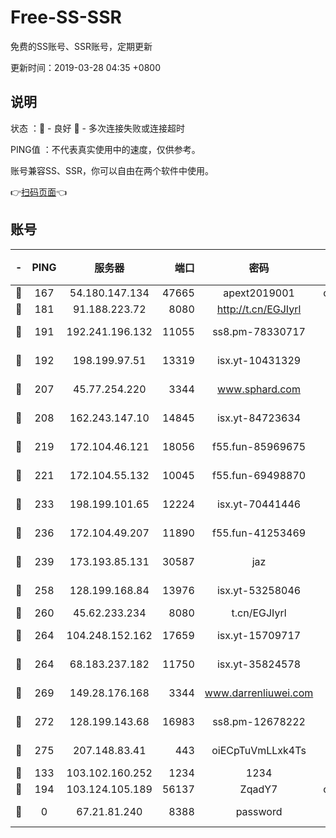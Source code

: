 # Free-SS-SSR

免费的SS账号、SSR账号，定期更新

更新时间：2019-03-28 04:35 +0800

## 说明

状态     ：🙂 - 良好 🙁 - 多次连接失败或连接超时

PING值   ：不代表真实使用中的速度，仅供参考。

账号兼容SS、SSR，你可以自由在两个软件中使用。

👉[扫码页面](https://liesauer.github.io/Free-SS-SSR/)👈

## 账号

|-|PING|服务器|端口|密码|加密方式|区域|
|:----:|:----:|:-----:|-----:|:----:|:----:|:----:|
|🙂|167|54.180.147.134|47665|apext2019001|chacha20|KR|
|🙂|181|91.188.223.72|8080|http://t.cn/EGJIyrl|rc4-md5|RU|
|🙂|191|192.241.196.132|11055|ss8.pm-78330717|aes-256-cfb|US|
|🙂|192|198.199.97.51|13319|isx.yt-10431329|aes-256-cfb|US|
|🙂|207|45.77.254.220|3344|www.sphard.com|aes-256-cfb|SG|
|🙂|208|162.243.147.10|14845|isx.yt-84723634|aes-256-cfb|US|
|🙂|219|172.104.46.121|18056|f55.fun-85969675|aes-256-cfb|SG|
|🙂|221|172.104.55.132|10045|f55.fun-69498870|aes-256-cfb|SG|
|🙂|233|198.199.101.65|12224|isx.yt-70441446|aes-256-cfb|US|
|🙂|236|172.104.49.207|11890|f55.fun-41253469|aes-256-cfb|SG|
|🙂|239|173.193.85.131|30587|jaz|aes-256-cfb|US|
|🙂|258|128.199.168.84|13976|isx.yt-53258046|aes-256-cfb|SG|
|🙂|260|45.62.233.234|8080|t.cn/EGJIyrl|rc4-md5|CA|
|🙂|264|104.248.152.162|17659|isx.yt-15709717|aes-256-cfb|SG|
|🙂|264|68.183.237.182|11750|isx.yt-35824578|aes-256-cfb|SG|
|🙂|269|149.28.176.168|3344|www.darrenliuwei.com|aes-256-cfb|AU|
|🙂|272|128.199.143.68|16983|ss8.pm-12678222|aes-256-cfb|SG|
|🙂|275|207.148.83.41|443|oiECpTuVmLLxk4Ts|aes-256-cfb|AU|
|🙂|133|103.102.160.252|1234|1234|rc4-md5|JP|
|🙂|194|103.124.105.189|56137|ZqadY7|chacha20|US|
|🙁|0|67.21.81.240|8388|password|aes-256-cfb|US|
